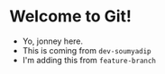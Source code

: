 # Welcome to Git!


- Yo, jonney here. 
- This is coming from `dev-soumyadip`
- I'm adding this from `feature-branch`